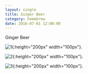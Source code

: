 ```yaml
---
layout: single
title: Ginger Beer
category: homebrew
date: 2016-07-01 12:00:00
---
```


Ginger Beer

![1]({{site.url}}/images/2016/07/01/IMAG0869.jpg){:height="200px" width="100px"}.

![2]({{site.url}}/images/2016/07/01/IMAG0871.jpg){:height="200px" width="100px"}.

![3]({{site.url}}/images/2016/07/01/IMAG0886.jpg){:height="200px" width="100px"}.
